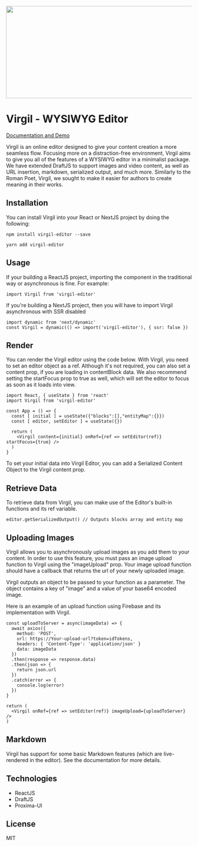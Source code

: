 <p align="center">
  <img width="800" height="250" src="https://technopathic.github.io/Virgil/social-virgil.png">
</p>

# Virgil - WYSIWYG Editor 

[Documentation and Demo](https://technopathic.github.io/Virgil/)

Virgil is an online editor designed to give your content creation a more seamless flow. Focusing more on a distraction-free environment, Virgil aims to give you all of the features of a WYSIWYG editor in a minimalist package. We have extended DraftJS to support images and video content, as well as URL insertion, markdown, serialized output, and much more. Similarly to the Roman Poet, Virgil, we sought to make it easier for authors to create meaning in their works.


## Installation
You can install Virgil into your React or NextJS project by doing the following:
```
npm install virgil-editor --save
```

```
yarn add virgil-editor
```


## Usage
If your building a ReactJS project, importing the component in the traditional way or asynchronous is fine. For example:

```
import Virgil from 'virgil-editor'
```

If you're building a NextJS project, then you will have to import Virgil asynchronous with SSR disabled
```
import dynamic from 'next/dynamic'
const Virgil = dynamic(() => import('virgil-editor'), { ssr: false })
```

## Render
You can render the Virgil editor using the code below. With Virgil, you need to set an editor object as a ref. Although it's not required, you can also set a content prop, if you are loading in contentBlock data. We also recommend setting the startFocus prop to true as well, which will set the editor to focus as soon as it loads into view.

```
import React, { useState } from 'react'
import Virgil from 'virgil-editor'

const App = () => {
  const [ initial ] = useState({"blocks":[],"entityMap":{}})
  const [ editor, setEditor ] = useState({})

  return (
    <Virgil content={initial} onRef={ref => setEditor(ref)} startFocus={true} />
  )
}
```

To set your initial data into Virgil Editor, you can add a Serialized Content Object to the Virgil content prop.

## Retrieve Data
To retrieve data from Virgil, you can make use of the Editor's built-in functions and its ref variable.

```
editor.getSerializedOutput() // Outputs blocks array and entity map 
```

## Uploading Images
Virgil allows you to asynchronously upload images as you add them to your content. In order to use this feature, you must pass an image upload function to Virgil using the "imageUpload" prop. Your image upload function should have a callback that returns the url of your newly uploaded image.

Virgil outputs an object to be passed to your function as a parameter. The object contains a key of "image" and a value of your base64 encoded image.

Here is an example of an upload function using Firebase and its implementation with Virgil.

```
const uploadToServer = async(imageData) => {
  await axios({
    method: 'POST',
    url: https://Your-upload-url?token=idTokens,
    headers: { 'Content-Type': 'application/json' }
    data: imageData
  })
  .then(response => response.data)
  .then(json => {
    return json.url
  })  
  .catch(error => {
    console.log(error)
  })
}

return (
  <Virgil onRef={ref => setEditor(ref)} imageUpload={uploadToServer} />
)
```

## Markdown
Virgil has support for some basic Markdown features (which are live-rendered in the editor). See the documentation for more details.

## Technologies
* ReactJS
* DraftJS
* Proxima-UI

## License
MIT